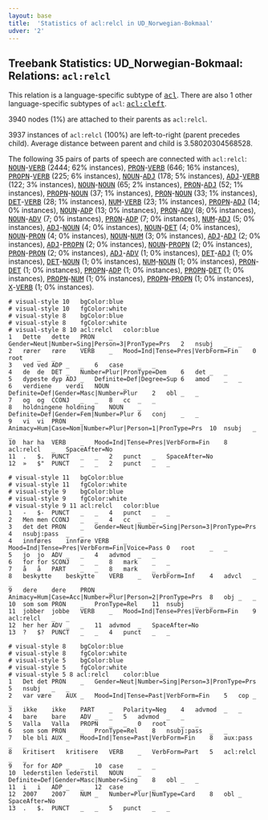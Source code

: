 ```yaml
---
layout: base
title:  'Statistics of acl:relcl in UD_Norwegian-Bokmaal'
udver: '2'
---
```


## Treebank Statistics: UD_Norwegian-Bokmaal: Relations: `acl:relcl`

This relation is a language-specific subtype of <tt><a href="no_bokmaal-dep-acl.html">acl</a></tt>.
There are also 1 other language-specific subtypes of `acl`: <tt><a href="no_bokmaal-dep-acl-cleft.html">acl:cleft</a></tt>.

3940 nodes (1%) are attached to their parents as `acl:relcl`.

3937 instances of `acl:relcl` (100%) are left-to-right (parent precedes child).
Average distance between parent and child is 3.58020304568528.

The following 35 pairs of parts of speech are connected with `acl:relcl`: <tt><a href="no_bokmaal-pos-NOUN.html">NOUN</a></tt>-<tt><a href="no_bokmaal-pos-VERB.html">VERB</a></tt> (2444; 62% instances), <tt><a href="no_bokmaal-pos-PRON.html">PRON</a></tt>-<tt><a href="no_bokmaal-pos-VERB.html">VERB</a></tt> (646; 16% instances), <tt><a href="no_bokmaal-pos-PROPN.html">PROPN</a></tt>-<tt><a href="no_bokmaal-pos-VERB.html">VERB</a></tt> (225; 6% instances), <tt><a href="no_bokmaal-pos-NOUN.html">NOUN</a></tt>-<tt><a href="no_bokmaal-pos-ADJ.html">ADJ</a></tt> (178; 5% instances), <tt><a href="no_bokmaal-pos-ADJ.html">ADJ</a></tt>-<tt><a href="no_bokmaal-pos-VERB.html">VERB</a></tt> (122; 3% instances), <tt><a href="no_bokmaal-pos-NOUN.html">NOUN</a></tt>-<tt><a href="no_bokmaal-pos-NOUN.html">NOUN</a></tt> (65; 2% instances), <tt><a href="no_bokmaal-pos-PRON.html">PRON</a></tt>-<tt><a href="no_bokmaal-pos-ADJ.html">ADJ</a></tt> (52; 1% instances), <tt><a href="no_bokmaal-pos-PROPN.html">PROPN</a></tt>-<tt><a href="no_bokmaal-pos-NOUN.html">NOUN</a></tt> (37; 1% instances), <tt><a href="no_bokmaal-pos-PRON.html">PRON</a></tt>-<tt><a href="no_bokmaal-pos-NOUN.html">NOUN</a></tt> (33; 1% instances), <tt><a href="no_bokmaal-pos-DET.html">DET</a></tt>-<tt><a href="no_bokmaal-pos-VERB.html">VERB</a></tt> (28; 1% instances), <tt><a href="no_bokmaal-pos-NUM.html">NUM</a></tt>-<tt><a href="no_bokmaal-pos-VERB.html">VERB</a></tt> (23; 1% instances), <tt><a href="no_bokmaal-pos-PROPN.html">PROPN</a></tt>-<tt><a href="no_bokmaal-pos-ADJ.html">ADJ</a></tt> (14; 0% instances), <tt><a href="no_bokmaal-pos-NOUN.html">NOUN</a></tt>-<tt><a href="no_bokmaal-pos-ADP.html">ADP</a></tt> (13; 0% instances), <tt><a href="no_bokmaal-pos-PRON.html">PRON</a></tt>-<tt><a href="no_bokmaal-pos-ADV.html">ADV</a></tt> (8; 0% instances), <tt><a href="no_bokmaal-pos-NOUN.html">NOUN</a></tt>-<tt><a href="no_bokmaal-pos-ADV.html">ADV</a></tt> (7; 0% instances), <tt><a href="no_bokmaal-pos-PRON.html">PRON</a></tt>-<tt><a href="no_bokmaal-pos-ADP.html">ADP</a></tt> (7; 0% instances), <tt><a href="no_bokmaal-pos-NUM.html">NUM</a></tt>-<tt><a href="no_bokmaal-pos-ADJ.html">ADJ</a></tt> (5; 0% instances), <tt><a href="no_bokmaal-pos-ADJ.html">ADJ</a></tt>-<tt><a href="no_bokmaal-pos-NOUN.html">NOUN</a></tt> (4; 0% instances), <tt><a href="no_bokmaal-pos-NOUN.html">NOUN</a></tt>-<tt><a href="no_bokmaal-pos-DET.html">DET</a></tt> (4; 0% instances), <tt><a href="no_bokmaal-pos-NOUN.html">NOUN</a></tt>-<tt><a href="no_bokmaal-pos-PRON.html">PRON</a></tt> (4; 0% instances), <tt><a href="no_bokmaal-pos-NOUN.html">NOUN</a></tt>-<tt><a href="no_bokmaal-pos-NUM.html">NUM</a></tt> (3; 0% instances), <tt><a href="no_bokmaal-pos-ADJ.html">ADJ</a></tt>-<tt><a href="no_bokmaal-pos-ADJ.html">ADJ</a></tt> (2; 0% instances), <tt><a href="no_bokmaal-pos-ADJ.html">ADJ</a></tt>-<tt><a href="no_bokmaal-pos-PROPN.html">PROPN</a></tt> (2; 0% instances), <tt><a href="no_bokmaal-pos-NOUN.html">NOUN</a></tt>-<tt><a href="no_bokmaal-pos-PROPN.html">PROPN</a></tt> (2; 0% instances), <tt><a href="no_bokmaal-pos-PRON.html">PRON</a></tt>-<tt><a href="no_bokmaal-pos-PRON.html">PRON</a></tt> (2; 0% instances), <tt><a href="no_bokmaal-pos-ADJ.html">ADJ</a></tt>-<tt><a href="no_bokmaal-pos-ADV.html">ADV</a></tt> (1; 0% instances), <tt><a href="no_bokmaal-pos-DET.html">DET</a></tt>-<tt><a href="no_bokmaal-pos-ADJ.html">ADJ</a></tt> (1; 0% instances), <tt><a href="no_bokmaal-pos-DET.html">DET</a></tt>-<tt><a href="no_bokmaal-pos-NOUN.html">NOUN</a></tt> (1; 0% instances), <tt><a href="no_bokmaal-pos-NUM.html">NUM</a></tt>-<tt><a href="no_bokmaal-pos-NOUN.html">NOUN</a></tt> (1; 0% instances), <tt><a href="no_bokmaal-pos-PRON.html">PRON</a></tt>-<tt><a href="no_bokmaal-pos-DET.html">DET</a></tt> (1; 0% instances), <tt><a href="no_bokmaal-pos-PROPN.html">PROPN</a></tt>-<tt><a href="no_bokmaal-pos-ADP.html">ADP</a></tt> (1; 0% instances), <tt><a href="no_bokmaal-pos-PROPN.html">PROPN</a></tt>-<tt><a href="no_bokmaal-pos-DET.html">DET</a></tt> (1; 0% instances), <tt><a href="no_bokmaal-pos-PROPN.html">PROPN</a></tt>-<tt><a href="no_bokmaal-pos-NUM.html">NUM</a></tt> (1; 0% instances), <tt><a href="no_bokmaal-pos-PROPN.html">PROPN</a></tt>-<tt><a href="no_bokmaal-pos-PROPN.html">PROPN</a></tt> (1; 0% instances), <tt><a href="no_bokmaal-pos-X.html">X</a></tt>-<tt><a href="no_bokmaal-pos-VERB.html">VERB</a></tt> (1; 0% instances).


~~~ conllu
# visual-style 10	bgColor:blue
# visual-style 10	fgColor:white
# visual-style 8	bgColor:blue
# visual-style 8	fgColor:white
# visual-style 8 10 acl:relcl	color:blue
1	Dette	dette	PRON	_	Gender=Neut|Number=Sing|Person=3|PronType=Prs	2	nsubj	_	_
2	rører	røre	VERB	_	Mood=Ind|Tense=Pres|VerbForm=Fin	0	root	_	_
3	ved	ved	ADP	_	_	6	case	_	_
4	de	de	DET	_	Number=Plur|PronType=Dem	6	det	_	_
5	dypeste	dyp	ADJ	_	Definite=Def|Degree=Sup	6	amod	_	_
6	verdiene	verdi	NOUN	_	Definite=Def|Gender=Masc|Number=Plur	2	obl	_	_
7	og	og	CCONJ	_	_	8	cc	_	_
8	holdningene	holdning	NOUN	_	Definite=Def|Gender=Fem|Number=Plur	6	conj	_	_
9	vi	vi	PRON	_	Animacy=Hum|Case=Nom|Number=Plur|Person=1|PronType=Prs	10	nsubj	_	_
10	har	ha	VERB	_	Mood=Ind|Tense=Pres|VerbForm=Fin	8	acl:relcl	_	SpaceAfter=No
11	.	$.	PUNCT	_	_	2	punct	_	SpaceAfter=No
12	»	$"	PUNCT	_	_	2	punct	_	_

~~~


~~~ conllu
# visual-style 11	bgColor:blue
# visual-style 11	fgColor:white
# visual-style 9	bgColor:blue
# visual-style 9	fgColor:white
# visual-style 9 11 acl:relcl	color:blue
1	-	$-	PUNCT	_	_	4	punct	_	_
2	Men	men	CCONJ	_	_	4	cc	_	_
3	det	det	PRON	_	Gender=Neut|Number=Sing|Person=3|PronType=Prs	4	nsubj:pass	_	_
4	innføres	innføre	VERB	_	Mood=Ind|Tense=Pres|VerbForm=Fin|Voice=Pass	0	root	_	_
5	jo	jo	ADV	_	_	4	advmod	_	_
6	for	for	SCONJ	_	_	8	mark	_	_
7	å	å	PART	_	_	8	mark	_	_
8	beskytte	beskytte	VERB	_	VerbForm=Inf	4	advcl	_	_
9	dere	dere	PRON	_	Animacy=Hum|Case=Acc|Number=Plur|Person=2|PronType=Prs	8	obj	_	_
10	som	som	PRON	_	PronType=Rel	11	nsubj	_	_
11	jobber	jobbe	VERB	_	Mood=Ind|Tense=Pres|VerbForm=Fin	9	acl:relcl	_	_
12	her	her	ADV	_	_	11	advmod	_	SpaceAfter=No
13	?	$?	PUNCT	_	_	4	punct	_	_

~~~


~~~ conllu
# visual-style 8	bgColor:blue
# visual-style 8	fgColor:white
# visual-style 5	bgColor:blue
# visual-style 5	fgColor:white
# visual-style 5 8 acl:relcl	color:blue
1	Det	det	PRON	_	Gender=Neut|Number=Sing|Person=3|PronType=Prs	5	nsubj	_	_
2	var	være	AUX	_	Mood=Ind|Tense=Past|VerbForm=Fin	5	cop	_	_
3	ikke	ikke	PART	_	Polarity=Neg	4	advmod	_	_
4	bare	bare	ADV	_	_	5	advmod	_	_
5	Valla	Valla	PROPN	_	_	0	root	_	_
6	som	som	PRON	_	PronType=Rel	8	nsubj:pass	_	_
7	ble	bli	AUX	_	Mood=Ind|Tense=Past|VerbForm=Fin	8	aux:pass	_	_
8	kritisert	kritisere	VERB	_	VerbForm=Part	5	acl:relcl	_	_
9	for	for	ADP	_	_	10	case	_	_
10	lederstilen	lederstil	NOUN	_	Definite=Def|Gender=Masc|Number=Sing	8	obl	_	_
11	i	i	ADP	_	_	12	case	_	_
12	2007	2007	NUM	_	Number=Plur|NumType=Card	8	obl	_	SpaceAfter=No
13	.	$.	PUNCT	_	_	5	punct	_	_

~~~


